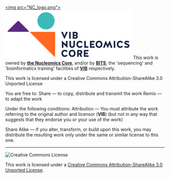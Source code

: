 <a href="http://www.nucleomics.be/" target="_blank"><img src="NC_logo.png"\></a>
![NClogo](NC_logo.png)
This work is owned by **<a href="https://www.nucleomics.be" target="_blank">the Nucleomics Core</a>**, and/or by **<a href="https://www.bits.vib.be" target="_blank">BITS</a>**; the 'sequencing' and 'bioinformatics training' facilities of **<a href="http://www.vib.be" target="_blank">VIB</a>** respectively.

This work is licensed under a Creative Commons Attribution-ShareAlike 3.0 Unported License

You are free to:
Share — to copy, distribute and transmit the work Remix — to adapt the work

Under the following conditions:
Attribution — You must attribute the work referring to the original author and licensor (**VIB**)
(but not in any way that suggests that they endorse you or your use of the work) 

Share Alike — If you alter, transform, or build upon this work, you may distribute the resulting work
only under the same or similar license to this one.

------------
![Creative Commons License](http://i.creativecommons.org/l/by-sa/3.0/88x31.png?raw=true)

This work is licensed under a [Creative Commons Attribution-ShareAlike 3.0 Unported License](http://creativecommons.org/licenses/by-sa/3.0/).
